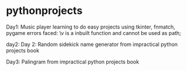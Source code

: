 # pythonprojects

Day1: Music player 
learning to do easy projects using tkinter, fnmatch, pygame 
errors faced:
\v is a inbuilt function and cannot be used as path;

day2: Day 2: Random sidekick name generator
from impractical python projects book

Day3: Palingram
from impractical python projects book
